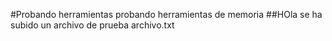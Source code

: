 #Probando herramientas
probando herramientas de memoria
##HOla
se ha subido un archivo de prueba archivo.txt
